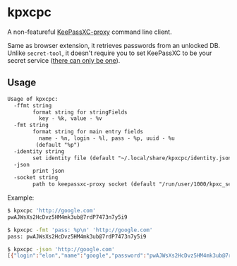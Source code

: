 # kpxcpc

A non-featureful [KeePassXC-proxy](https://github.com/keepassxreboot/keepassxc-browser/blob/develop/keepassxc-protocol.md) command line client.

Same as browser extension, it retrieves passwords from an unlocked DB. Unlike `secret-tool`, it doesn't require you to set KeePassXC to be your secret service ([there can only be one](https://github.com/keepassxreboot/keepassxc/issues/3945)).

## Usage

```txt
Usage of kpxcpc:
  -ffmt string
        format string for stringFields
          key - %k, value - %v
  -fmt string
        format string for main entry fields
          name - %n, login - %l, pass - %p, uuid - %u
         (default "%p")
  -identity string
        set identity file (default "~/.local/share/kpxcpc/identity.json")
  -json
        print json
  -socket string
        path to keepassxc-proxy socket (default "/run/user/1000/kpxc_server")
```

Example:

```sh
$ kpxcpc 'http://google.com'
pwAJWsXs2HcDvz5HM4mk3ub@7rdP7473n7y5i9

$ kpxcpc -fmt 'pass: %p\n' 'http://google.com'
pass: pwAJWsXs2HcDvz5HM4mk3ub@7rdP7473n7y5i9

$ kpxcpc -json 'http://google.com'
[{"login":"elon","name":"google","password":"pwAJWsXs2HcDvz5HM4mk3ub@7rdP7473n7y5i9","uuid":"d1e6cba53ad04e8fb23f2991c160ce5a","stringFields":[]}]
```
